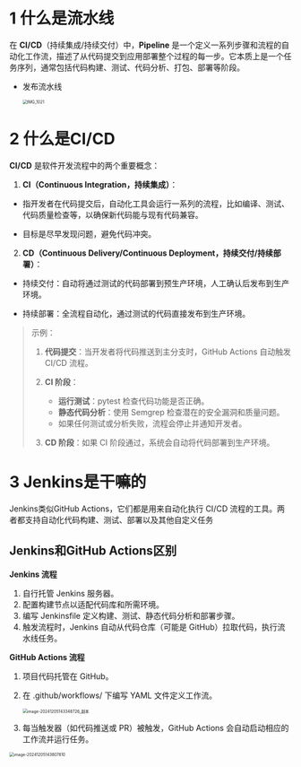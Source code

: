 # 1 什么是流水线

在 **CI/CD**（持续集成/持续交付）中，**Pipeline** 是一个定义一系列步骤和流程的自动化工作流，描述了从代码提交到应用部署整个过程的每一步。它本质上是一个任务序列，通常包括代码构建、测试、代码分析、打包、部署等阶段。



- 发布流水线

  <img src="https://typora-dusong.oss-cn-chengdu.aliyuncs.com/IMG_1021.jpeg" alt="IMG_1021" style="zoom:50%;" />

# 2 什么是CI/CD

**CI/CD** 是软件开发流程中的两个重要概念：

1. **CI（Continuous Integration，持续集成）**：

- 指开发者在代码提交后，自动化工具会运行一系列的流程，比如编译、测试、代码质量检查等，以确保新代码能与现有代码兼容。

- 目标是尽早发现问题，避免代码冲突。

2. **CD（Continuous Delivery/Continuous Deployment，持续交付/持续部署）**：

- 持续交付：自动将通过测试的代码部署到预生产环境，人工确认后发布到生产环境。

- 持续部署：全流程自动化，通过测试的代码直接发布到生产环境。



> 示例：
>
> 1. **代码提交**：当开发者将代码推送到主分支时，GitHub Actions 自动触发 CI/CD 流程。
>
> 2. **CI 阶段**：
>    - **运行测试**：pytest 检查代码功能是否正确。
>    - **静态代码分析**：使用 Semgrep 检查潜在的安全漏洞和质量问题。
>    - 如果任何测试或分析失败，流程会停止并通知开发者。
>
> 3. **CD 阶段**：如果 CI 阶段通过，系统会自动将代码部署到生产环境。



# 3 Jenkins是干嘛的

Jenkins类似GitHub Actions，它们都是用来自动化执行 CI/CD 流程的工具。两者都支持自动化代码构建、测试、部署以及其他自定义任务



## Jenkins和GitHub Actions区别

**Jenkins 流程**

1. 自行托管 Jenkins 服务器。
2. 配置构建节点以适配代码库和所需环境。
3. 编写 Jenkinsfile 定义构建、测试、静态代码分析和部署步骤。
4. 触发流程时，Jenkins 自动从代码仓库（可能是 GitHub）拉取代码，执行流水线任务。

**GitHub Actions 流程**

1. 项目代码托管在 GitHub。

2. 在 .github/workflows/ 下编写 YAML 文件定义工作流。

   <img src="https://typora-dusong.oss-cn-chengdu.aliyuncs.com/image-20241205143348726_%E5%89%AF%E6%9C%AC.png" alt="image-20241205143348726_副本" style="zoom:50%;" />

3. 每当触发器（如代码推送或 PR）被触发，GitHub Actions 会自动启动相应的工作流并运行任务。

<img src="https://typora-dusong.oss-cn-chengdu.aliyuncs.com/image-20241205143807610.png" alt="image-20241205143807610" style="zoom:50%;" />

